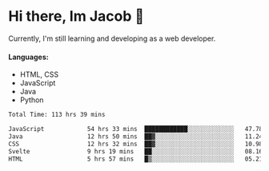 # Hi there, Im Jacob 👋
Currently, I'm still learning and developing as a web developer.

#### Languages:
- HTML, CSS
- JavaScript
- Java
- Python

<!--START_SECTION:waka-->

```txt
Total Time: 113 hrs 39 mins

JavaScript            54 hrs 33 mins  ████████████░░░░░░░░░░░░░   47.78 %
Java                  12 hrs 50 mins  ██▓░░░░░░░░░░░░░░░░░░░░░░   11.24 %
CSS                   12 hrs 32 mins  ██▓░░░░░░░░░░░░░░░░░░░░░░   10.98 %
Svelte                9 hrs 19 mins   ██░░░░░░░░░░░░░░░░░░░░░░░   08.16 %
HTML                  5 hrs 57 mins   █▒░░░░░░░░░░░░░░░░░░░░░░░   05.21 %
```

<!--END_SECTION:waka-->
